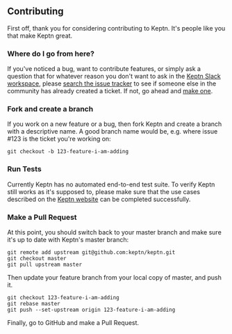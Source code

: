 ## Contributing

First off, thank you for considering contributing to Keptn. It's people like you that make Keptn great.

### Where do I go from here?

If you've noticed a bug, want to contribute features, or simply ask a question that for whatever reason you don't want to ask in the [Keptn Slack workspace](keptn.slack.com), please [search the issue tracker](https://github.com/keptn/keptn/issues?q=something) to see if someone else in the community has already created a ticket. If not, go ahead and [make one](https://github.com/keptn/keptn/issues/new).

### Fork and create a branch

If you work on a new feature or a bug, then fork Keptn and create a branch with a descriptive name. A good branch name would be, e.g. where issue #123 is the ticket you're working on:

```
git checkout -b 123-feature-i-am-adding
```

### Run Tests

Currently Keptn has no automated end-to-end test suite. To verify Keptn still works as it's supposed to, please make sure that the use cases described on the [Keptn website](https://keptn.sh/docs/) can be completed successfully.

### Make a Pull Request

At this point, you should switch back to your master branch and make sure it's up to date with Keptn's master branch:

```
git remote add upstream git@github.com:keptn/keptn.git
git checkout master
git pull upstream master
```

Then update your feature branch from your local copy of master, and push it.

```
git checkout 123-feature-i-am-adding
git rebase master
git push --set-upstream origin 123-feature-i-am-adding
```

Finally, go to GitHub and make a Pull Request.
